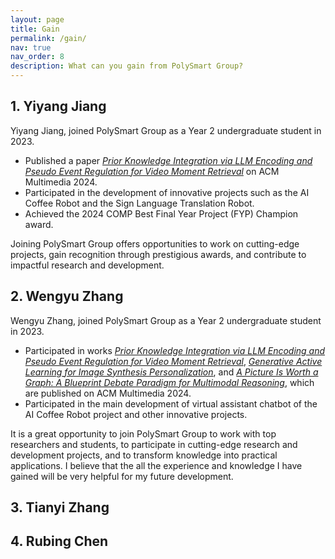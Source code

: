 ```yaml
---
layout: page
title: Gain
permalink: /gain/
nav: true
nav_order: 8
description: What can you gain from PolySmart Group?
---
```


## 1. Yiyang Jiang
Yiyang Jiang, joined PolySmart Group as a Year 2 undergraduate student in 2023.

- Published a paper [*Prior Knowledge Integration via LLM Encoding and Pseudo Event Regulation for Video Moment Retrieval*](https://github.com/fletcherjiang/LLMEPET) on ACM Multimedia 2024.
- Participated in the development of innovative projects such as the AI Coffee Robot and the Sign Language Translation Robot.
- Achieved the 2024 COMP Best Final Year Project (FYP) Champion award.

Joining PolySmart Group offers opportunities to work on cutting-edge projects, gain recognition through prestigious awards, and contribute to impactful research and development.

## 2. Wengyu Zhang
Wengyu Zhang, joined PolySmart Group as a Year 2 undergraduate student in 2023.

- Participated in works [*Prior Knowledge Integration via LLM Encoding and Pseudo Event Regulation for Video Moment Retrieval*](https://github.com/fletcherjiang/LLMEPET), [*Generative Active Learning for Image Synthesis Personalization*](https://github.com/zhangxulu1996/GAL4Personalization), and [*A Picture Is Worth a Graph: A Blueprint Debate Paradigm for Multimodal Reasoning*](https://arxiv.org/abs/2403.14972), which are published on ACM Multimedia 2024.
- Participated in the main development of virtual assistant chatbot of the AI Coffee Robot project and other innovative projects.

It is a great opportunity to join PolySmart Group to work with top researchers and students, to participate in cutting-edge research and development projects, and to transform knowledge into practical applications. 
I believe that the all the experience and knowledge I have gained will be very helpful for my future development.

## 3. Tianyi Zhang

## 4. Rubing Chen

